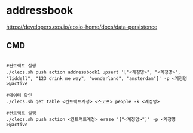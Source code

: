 # addressbook
https://developers.eos.io/eosio-home/docs/data-persistence

## CMD
```

#컨트랙트 실행
./cleos.sh push action addressbook1 upsert '["<계정명>", "<계정명>", "liddell", "123 drink me way", "wonderland", "amsterdam"]' -p <계정명>@active

#데이터 확인
./cleos.sh get table <컨트랙트계정> <스코프> people -k <계정명>

#컨트랙트 실행
./cleos.sh push action <컨트랙트계정> erase '["<계정명>"]' -p <계정명>@active


```

